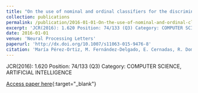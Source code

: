 ```yaml
---
title: "On the use of nominal and ordinal classifiers for the discrimination of states of development in fish oocytes"
collection: publications
permalink: /publication/2016-01-01-On-the-use-of-nominal-and-ordinal-classifiers-for-the-discrimination-of-states-of-development-in-fis
excerpt: 'JCR(2016): 1.620 Position: 74/133 (Q3) Category: COMPUTER SCIENCE, ARTIFICIAL INTELLIGENCE'
date: 2016-01-01
venue: 'Neural Processing Letters'
paperurl: 'http://dx.doi.org/10.1007/s11063-015-9476-8'
citation: 'María Pérez-Ortiz, M. Fernández-Delgado, E. Cernadas, R. Domínguez-Petit, **Pedro Antonio Gutiérrez**, César Hervás-Martínez, &quot;On the use of nominal and ordinal classifiers for the discrimination of states of development in fish oocytes.&quot; Neural Processing Letters, Vol. 44(2), 2016, pp.555–570.'
---
```

JCR(2016): 1.620 Position: 74/133 (Q3) Category: COMPUTER SCIENCE, ARTIFICIAL INTELLIGENCE

[Access paper here](http://dx.doi.org/10.1007/s11063-015-9476-8){:target="_blank"}
